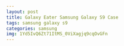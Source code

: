 ```yaml
---
layout: post
title: Galaxy Eater Samsung Galaxy S9 Case
tags: samsung galaxy s9
categories: samsung
img: 1Yd5IvQ6Zt71ItMS_0ViXagjq9cqOvGFn
---
```

